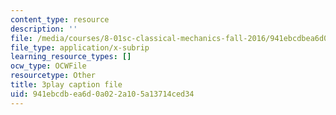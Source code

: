 ```yaml
---
content_type: resource
description: ''
file: /media/courses/8-01sc-classical-mechanics-fall-2016/941ebcdbea6d0a022a105a13714ced34_tO6Wh_HhifI.srt
file_type: application/x-subrip
learning_resource_types: []
ocw_type: OCWFile
resourcetype: Other
title: 3play caption file
uid: 941ebcdb-ea6d-0a02-2a10-5a13714ced34
---
```

